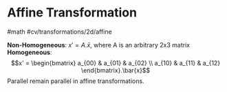 # Affine Transformation
#math #cv/transformations/2d/affine 

**Non-Homogeneous**: $x' = A.\bar{x}$, where A is an arbitrary 2x3 matrix
**Homogeneous**: $$x' = \begin{bmatrix} 
a_{00} & a_{01} & a_{02} \\
a_{10} & a_{11} & a_{12}
\end{bmatrix}.\bar{x}$$
Parallel remain parallel in affine transformations.